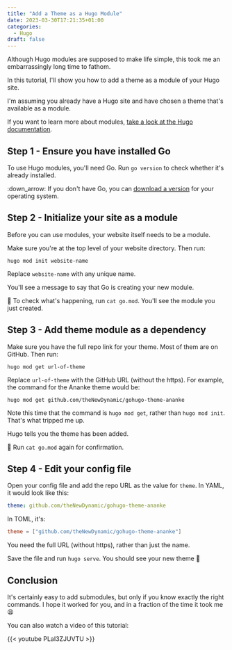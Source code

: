 ```yaml
---
title: "Add a Theme as a Hugo Module"
date: 2023-03-30T17:21:35+01:00
categories:
  - Hugo
draft: false
---
```


Although Hugo modules are supposed to make life simple, this took me an embarrassingly long time to fathom. 

In this tutorial, I'll show you how to add a theme as a module of your Hugo site.

I'm assuming you already have a Hugo site and have chosen a theme that's available as a module.

If you want to learn more about modules, [take a look at the Hugo documentation](https://gohugo.io/hugo-modules/use-modules/).

## Step 1 - Ensure you have installed Go

To use Hugo modules, you'll need Go. Run `go version` to check whether it's already installed. 

:down_arrow: If you don't have Go, you can [download a version](https://go.dev/doc/install) for your operating system.

## Step 2 - Initialize your site as a module

Before you can use modules, your website itself needs to be a module.

Make sure you're at the top level of your website directory. Then run:

```shell
hugo mod init website-name
```

Replace `website-name` with any unique name.

You'll see a message to say that Go is creating your new module.

:eyes: To check what's happening, run `cat go.mod`. You'll see the module you just created.

## Step 3 - Add theme module as a dependency

Make sure you have the full repo link for your theme. Most of them are on GitHub. Then run:

```shell
hugo mod get url-of-theme
```

Replace `url-of-theme` with the GitHub URL (without the https). For example, the command for the Ananke theme would be:

```shell
hugo mod get github.com/theNewDynamic/gohugo-theme-ananke
```

Note this time that the command is `hugo mod get`, rather than `hugo mod init`. That's what tripped me up.

Hugo tells you the theme has been added. 

:eyes: Run `cat go.mod` again for confirmation.

## Step 4 - Edit your config file

Open your config file and add the repo URL as the value for `theme`. In YAML, it would look like this:

```yaml
theme: github.com/theNewDynamic/gohugo-theme-ananke
```

In TOML, it's:

```toml
theme = ["github.com/theNewDynamic/gohugo-theme-ananke"]
```

You need the full URL (without https), rather than just the name.

Save the file and run `hugo serve`. You should see your new theme :tada:


## Conclusion

It's certainly easy to add submodules, but only if you know exactly the right commands. I hope it worked for you, and in a fraction of the time it took me :tired_face:

You can also watch a video of this tutorial:

{{< youtube PLaI3ZJUVTU >}}